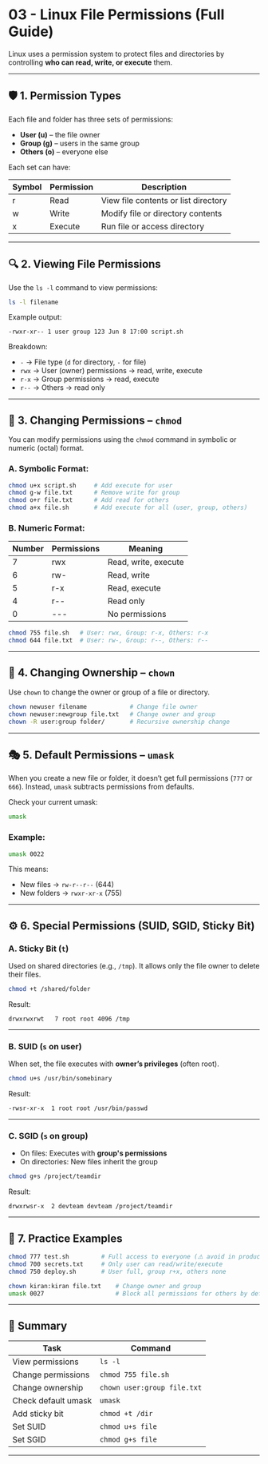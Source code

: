 
# 03 - Linux File Permissions (Full Guide)

Linux uses a permission system to protect files and directories by controlling **who can read, write, or execute** them.

---

## 🛡️ 1. Permission Types

Each file and folder has three sets of permissions:

- **User (u)** – the file owner  
- **Group (g)** – users in the same group  
- **Others (o)** – everyone else

Each set can have:

| Symbol | Permission | Description                            |
|--------|------------|----------------------------------------|
| r      | Read       | View file contents or list directory   |
| w      | Write      | Modify file or directory contents      |
| x      | Execute    | Run file or access directory           |

---

## 🔍 2. Viewing File Permissions

Use the `ls -l` command to view permissions:

```bash
ls -l filename
```

Example output:

```
-rwxr-xr-- 1 user group 123 Jun 8 17:00 script.sh
```

Breakdown:
- `-` → File type (`d` for directory, `-` for file)
- `rwx` → User (owner) permissions → read, write, execute
- `r-x` → Group permissions → read, execute
- `r--` → Others → read only

---

## 🔧 3. Changing Permissions – `chmod`

You can modify permissions using the `chmod` command in symbolic or numeric (octal) format.

### A. Symbolic Format:

```bash
chmod u+x script.sh     # Add execute for user
chmod g-w file.txt      # Remove write for group
chmod o+r file.txt      # Add read for others
chmod a+x file.sh       # Add execute for all (user, group, others)
```

### B. Numeric Format:

| Number | Permissions | Meaning               |
|--------|-------------|-----------------------|
| 7      | rwx         | Read, write, execute  |
| 6      | rw-         | Read, write           |
| 5      | r-x         | Read, execute         |
| 4      | r--         | Read only             |
| 0      | ---         | No permissions        |

```bash
chmod 755 file.sh   # User: rwx, Group: r-x, Others: r-x
chmod 644 file.txt  # User: rw-, Group: r--, Others: r--
```

---

## 👤 4. Changing Ownership – `chown`

Use `chown` to change the owner or group of a file or directory.

```bash
chown newuser filename            # Change file owner
chown newuser:newgroup file.txt   # Change owner and group
chown -R user:group folder/       # Recursive ownership change
```

---

## 🎭 5. Default Permissions – `umask`

When you create a new file or folder, it doesn’t get full permissions (`777` or `666`). Instead, `umask` subtracts permissions from defaults.

Check your current umask:

```bash
umask
```

### Example:

```bash
umask 0022
```

This means:
- New files → `rw-r--r--` (644)
- New folders → `rwxr-xr-x` (755)

---

## ⚙️ 6. Special Permissions (SUID, SGID, Sticky Bit)

### A. Sticky Bit (`t`)

Used on shared directories (e.g., `/tmp`). It allows only the file owner to delete their files.

```bash
chmod +t /shared/folder
```

Result:
```
drwxrwxrwt   7 root root 4096 /tmp
```

---

### B. SUID (`s` on user)

When set, the file executes with **owner’s privileges** (often root).

```bash
chmod u+s /usr/bin/somebinary
```

Result:
```
-rwsr-xr-x  1 root root /usr/bin/passwd
```

---

### C. SGID (`s` on group)

- On files: Executes with **group's permissions**
- On directories: New files inherit the group

```bash
chmod g+s /project/teamdir
```

Result:
```
drwxrwsr-x  2 devteam devteam /project/teamdir
```

---

## 🧪 7. Practice Examples

```bash
chmod 777 test.sh         # Full access to everyone (⚠️ avoid in production)
chmod 700 secrets.txt     # Only user can read/write/execute
chmod 750 deploy.sh       # User full, group r+x, others none

chown kiran:kiran file.txt    # Change owner and group
umask 0027                    # Block all permissions for others by default
```

---

## 📌 Summary

| Task                | Command                         |
|---------------------|----------------------------------|
| View permissions    | `ls -l`                          |
| Change permissions  | `chmod 755 file.sh`              |
| Change ownership    | `chown user:group file.txt`      |
| Check default umask | `umask`                          |
| Add sticky bit      | `chmod +t /dir`                  |
| Set SUID            | `chmod u+s file`                 |
| Set SGID            | `chmod g+s file`                 |

---

